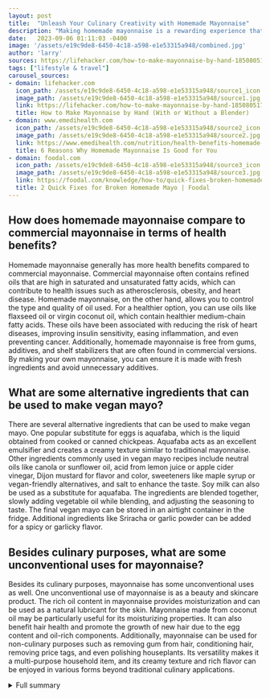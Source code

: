 ```yaml
---
layout: post
title:  "Unleash Your Culinary Creativity with Homemade Mayonnaise"
description: "Making homemade mayonnaise is a rewarding experience that allows you to customize the flavor and texture according to your preferences. In this article, we delve into the history of mayonnaise and the benefits of making it at home. We provide step-by-step instructions for various methods, explore the science behind emulsions, and highlight the health benefits of homemade mayo. From flavored mayo to vegan alternatives, we cover it all. Discover the versatility and endless possibilities of this beloved condiment."
date:   2023-09-06 01:11:03 -0400
image: '/assets/e19c9de8-6450-4c18-a598-e1e53315a948/combined.jpg'
author: 'larry'
sources: https://lifehacker.com/how-to-make-mayonnaise-by-hand-1850805172?utm_source=regular https://www.emedihealth.com/nutrition/health-benefits-homemade-mayonnaise https://www.lemontreedwelling.com/make-your-own-flavored-mayo/ https://foodal.com/knowledge/how-to/quick-fixes-broken-homemade-mayo/ https://www.tasteofhome.com/article/vegan-mayonnaise-recipe/ https://www.allrecipes.com/article/ways-to-use-mayonnaise/
tags: ["lifestyle & travel"]
carousel_sources:
- domain: lifehacker.com
  icon_path: /assets/e19c9de8-6450-4c18-a598-e1e53315a948/source1_icon.jpg
  image_path: /assets/e19c9de8-6450-4c18-a598-e1e53315a948/source1.jpg
  link: https://lifehacker.com/how-to-make-mayonnaise-by-hand-1850805172?utm_source=regular
  title: How to Make Mayonnaise by Hand (With or Without a Blender)
- domain: www.emedihealth.com
  icon_path: /assets/e19c9de8-6450-4c18-a598-e1e53315a948/source2_icon.jpg
  image_path: /assets/e19c9de8-6450-4c18-a598-e1e53315a948/source2.jpg
  link: https://www.emedihealth.com/nutrition/health-benefits-homemade-mayonnaise
  title: 6 Reasons Why Homemade Mayonnaise Is Good for You
- domain: foodal.com
  icon_path: /assets/e19c9de8-6450-4c18-a598-e1e53315a948/source3_icon.jpg
  image_path: /assets/e19c9de8-6450-4c18-a598-e1e53315a948/source3.jpg
  link: https://foodal.com/knowledge/how-to/quick-fixes-broken-homemade-mayo/
  title: 2 Quick Fixes for Broken Homemade Mayo | Foodal
---
```


## How does homemade mayonnaise compare to commercial mayonnaise in terms of health benefits?
Homemade mayonnaise generally has more health benefits compared to commercial mayonnaise. Commercial mayonnaise often contains refined oils that are high in saturated and unsaturated fatty acids, which can contribute to health issues such as atherosclerosis, obesity, and heart disease. Homemade mayonnaise, on the other hand, allows you to control the type and quality of oil used. For a healthier option, you can use oils like flaxseed oil or virgin coconut oil, which contain healthier medium-chain fatty acids. These oils have been associated with reducing the risk of heart diseases, improving insulin sensitivity, easing inflammation, and even preventing cancer. Additionally, homemade mayonnaise is free from gums, additives, and shelf stabilizers that are often found in commercial versions. By making your own mayonnaise, you can ensure it is made with fresh ingredients and avoid unnecessary additives.

## What are some alternative ingredients that can be used to make vegan mayo?
There are several alternative ingredients that can be used to make vegan mayo. One popular substitute for eggs is aquafaba, which is the liquid obtained from cooked or canned chickpeas. Aquafaba acts as an excellent emulsifier and creates a creamy texture similar to traditional mayonnaise. Other ingredients commonly used in vegan mayo recipes include neutral oils like canola or sunflower oil, acid from lemon juice or apple cider vinegar, Dijon mustard for flavor and color, sweeteners like maple syrup or vegan-friendly alternatives, and salt to enhance the taste. Soy milk can also be used as a substitute for aquafaba. The ingredients are blended together, slowly adding vegetable oil while blending, and adjusting the seasoning to taste. The final vegan mayo can be stored in an airtight container in the fridge. Additional ingredients like Sriracha or garlic powder can be added for a spicy or garlicky flavor.

## Besides culinary purposes, what are some unconventional uses for mayonnaise?
Besides its culinary purposes, mayonnaise has some unconventional uses as well. One unconventional use of mayonnaise is as a beauty and skincare product. The rich oil content in mayonnaise provides moisturization and can be used as a natural lubricant for the skin. Mayonnaise made from coconut oil may be particularly useful for its moisturizing properties. It can also benefit hair health and promote the growth of new hair due to the egg content and oil-rich components. Additionally, mayonnaise can be used for non-culinary purposes such as removing gum from hair, conditioning hair, removing price tags, and even polishing houseplants. Its versatility makes it a multi-purpose household item, and its creamy texture and rich flavor can be enjoyed in various forms beyond traditional culinary applications.


<details>
        <summary>Full summary</summary>
<p>Making homemade mayonnaise is a rewarding experience that allows you to customize the flavor and texture according to your preferences. This article provides step-by-step instructions for making mayonnaise using different methods such as whisking, using an immersion blender, and a food processor. It also explains the science behind emulsions and the role of emulsifiers in creating a stable mixture.</p>
<p>The origin of mayonnaise is thought to be French, where it was brought to Port Mahon in 1756 (from Spain). It was first called maho'nnaise from the old French words for egg yolk and stir. Mayonnaise's popularity soared in the 1900s, and now each region has its own take on the recipe. The traditional ingredients of mayonnaise include vegetable oil, egg yolk, vinegar or lemon juice, and seasoning such as salt, pepper, mustard, or garlic. One of the biggest challenges accompanying mayonnaise consumption is its high oil and cholesterol content. Commercial mayonnaise is made using refined soybean oil, sunflower oil, or corn oil, which are high contributors of saturated and unsaturated fatty acids. Increased dietary fat intake is associated with diseases such as atherosclerosis, obesity, heart disease, and even cancer. For this reason, it is recommended to prepare your mayonnaise at home in limited batches using good-quality oil such as flaxseed oil or virgin coconut oil, which contain healthier medium-chain fatty acids.</p>
<p>In addition, homemade mayonnaise is free from gums, additives, and shelf stabilizers. The healthiest oils you can use to prepare your homemade mayonnaise are flaxseed oil and coconut oil. Flaxseed oil is a rich source of omega-3 fatty acids, which are strong natural antioxidants. Omega-3 fatty acids can help reduce the risk of heart diseases, improve insulin sensitivity, ease inflammation, and aid in the prevention of cancer. Coconut oil adds flavor to the mayonnaise and has been identified to reduce the risk of heart diseases, reduce inflammation, aid in weight loss, and provide antimicrobial properties.</p>
<p>Eggs are the second main ingredient of mayonnaise and are a source of all vitamins except vitamin C. Egg yolks, in particular, contain vitamins A, D, E, K, B1, B2, B5, B6, B9, and B12, as well as choline and essential minerals such as selenium, zinc, phosphorus, magnesium, iron, and copper. Mayonnaise consumption in recommended amounts may help improve brain health and memory due to the choline content.</p>
<p>Mayonnaise has benefits for the skin as well. The rich oil content in mayonnaise provides lubrication and moisture from within. Mayonnaise made from coconut oil may be particularly useful for this function. It can also benefit hair health and promote the growth of new hair due to the egg content and the oil-rich component. Mayonnaise should be consumed in limited quantities to avoid weight gain and spikes in blood sugar levels. Excessive consumption can lead to obesity and is not recommended for people with diabetes. Those allergic to eggs should avoid eating mayonnaise. Vegan or vegetarian mayonnaise, which is made without eggs, will not offer the same nutritional value as regular mayonnaise but can still provide moisturizing and omega-3 fatty acids if made with high-quality oils.</p>
<p>Flavored mayo is another exciting aspect of mayonnaise. It adds a unique twist to various dishes such as sandwiches, fries, and vegetables. You can make flavored mayo using ingredients like pesto, sun-dried tomato/basil, lemon pepper garlic, and more. Sweet potato fries/wedges served with flavored mayo have become a new weakness for many food enthusiasts. The agreement on flavored dipping sauces has also grown, with sriracha mayo being a favorite choice. There is a collection of easy and delicious recipes available for different flavored mayo. One popular choice is lemon-pepper garlic mayo.</p>
<p>If you ever face the challenge of broken mayonnaise, do not worry. There are ways to fix it. The water cure involves gradually adding water to the broken mayonnaise while whisking until it comes back together. Another method is to add another egg yolk to the broken mayo and whisk it to regain its emulsified state. Patience and TLC are important when making mayonnaise from scratch. Its creamy texture and flavor are worth the effort.</p>
<p>For those following a vegan or vegetarian diet, making homemade vegan mayo is a great alternative. It is easy, affordable, and perfect for sandwiches and homemade salad dressings. Vegan mayo is made using aquafaba as an egg substitute, neutral oil like canola or sunflower, acid from lemon juice or apple cider vinegar, Dijon mustard for flavor and color, maple syrup or vegan-friendly sweetener to balance acidity, and salt to enhance flavor. The ingredients are blended together, slowly adding vegetable oil while blending, and adjusting the seasoning to taste. The final vegan mayo can be stored in an airtight container in the fridge. Soy milk can also be used as a substitute for aquafaba. Immersion blender is the best tool for making vegan mayo, and additional ingredients like Sriracha or garlic powder can be added for a spicy or garlicky flavor.</p>
<p>Mayonnaise is not just limited to sandwiches and salads. It can be used in numerous creative ways in both savory and sweet dishes. It can be a substitute for cream in Alfredo sauce, added to pancake batter for extra fluffy flapjacks, whisked into scrambled eggs for a silky texture, added to mashed potatoes for creaminess, and used in various recipes such as Easy Mayonnaise Biscuits, mayo-roasted chicken, frosting, marinades, and more. Mayonnaise can even be used for non-culinary purposes like removing gum from hair, conditioning hair, removing price tags, and polishing house plants.</p>
<p>Mayonnaise is truly a versatile condiment with a long history and a wide range of uses. Whether you prefer making traditional homemade mayo, experimenting with flavored mayo, or opting for vegan mayo, there are endless possibilities to explore. So go ahead, unleash your culinary creativity, and enjoy the deliciousness of mayonnaise in all its forms!</p>
</details>
